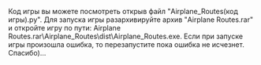 Код игры вы можете посмотреть открыв файл "Airplane_Routes(код игры).py". Для запуска игры разархивируйте архив "Airplane Routes.rar" и откройте игру по пути: Airplane Routes.rar\Airplane_Routes\dist\Airplane_Routes.exe. Если при запуске игры произошла ошибка, то перезапустите пока ошибка не исчезнет. Спасибо)...
